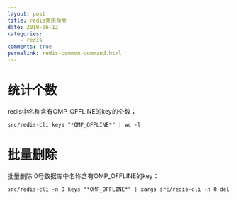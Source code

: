 ```yaml
---
layout: post
title: redis常用命令
date: 2019-06-12
categories:
    - redis
comments: true
permalink: redis-common-command.html
---
```


# 统计个数

redis中名称含有OMP_OFFLINE的key的个数；

```
src/redis-cli keys "*OMP_OFFLINE*" | wc -l
```

# 批量删除
批量删除 0号数据库中名称含有OMP_OFFLINE的key：

```
src/redis-cli -n 0 keys "*OMP_OFFLINE*" | xargs src/redis-cli -n 0 del
```
